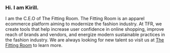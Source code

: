 ### Hi. I am Kirill.

<!--
**KirillMoisyeyev/kirillmoisyeyev** is a ✨ _special_ ✨ repository because its `README.md` (this file) appears on your GitHub profile.

Here are some ideas to get you started:

- 🔭 I’m currently working on ...
- 🌱 I’m currently learning ...
- 👯 I’m looking to collaborate on ...
- 🤔 I’m looking for help with ...
- 💬 Ask me about ...
- 📫 How to reach me: ...
- 😄 Pronouns: ...
- ⚡ Fun fact: ...
-->

I am the C.E.O of The Fitting Room. The Fitting Room is an apparel ecommerce platform aiming to modernize the fashion industry. At TFR, we create tools that help increase user confidence in online shopping, improve reach of brands and vendors, and energize modern sustainable practices in the fashion industry.
We are always looking for new talent so visit us at [The Fitting Room](https://thefittingroom.tech) to learn more.
